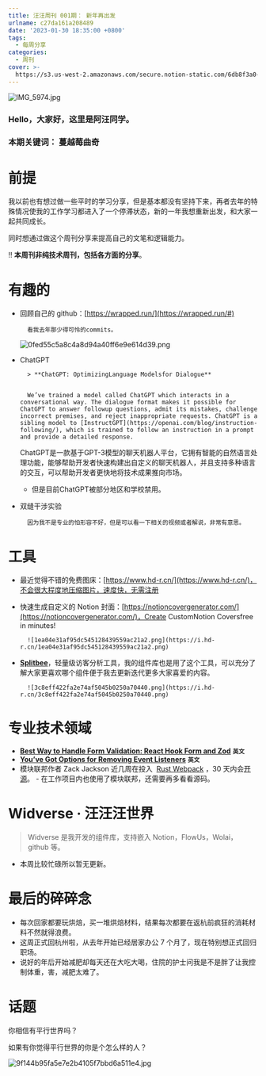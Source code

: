```yaml
---
title: 汪汪周刊 001期： 新年再出发
urlname: c27da161a208489
date: '2023-01-30 18:35:00 +0800'
tags:
  - 每周分享
categories:
  - 周刊
cover: >-
  https://s3.us-west-2.amazonaws.com/secure.notion-static.com/6db8f3a0-318c-4fe3-a023-b2ca401fcb80/%E8%93%9D%E7%B2%89%E8%89%B2%E8%B7%B3%E8%9A%A4%E5%B8%82%E5%9C%BA%E7%9F%A2%E9%87%8F%E6%B4%BB%E5%8A%A8%E5%AE%A3%E4%BC%A0%E4%B8%AD%E6%96%87%E5%BE%AE%E4%BF%A1%E5%85%AC%E4%BC%97%E5%8F%B7%E5%B0%81%E9%9D%A2.png?X-Amz-Algorithm=AWS4-HMAC-SHA256&X-Amz-Content-Sha256=UNSIGNED-PAYLOAD&X-Amz-Credential=AKIAT73L2G45EIPT3X45%2F20230806%2Fus-west-2%2Fs3%2Faws4_request&X-Amz-Date=20230806T075038Z&X-Amz-Expires=3600&X-Amz-Signature=16f0bdd3042bc2b424def25f022ec85761ffd48e4b3e7648e6c6324fb952f8f6&X-Amz-SignedHeaders=host&x-id=GetObject
---
```


![IMG_5974.jpg](https://s3.us-west-2.amazonaws.com/secure.notion-static.com/560bd117-80ad-4b0e-bac7-73a9319fe47e/IMG_5974.jpg?X-Amz-Algorithm=AWS4-HMAC-SHA256&X-Amz-Content-Sha256=UNSIGNED-PAYLOAD&X-Amz-Credential=AKIAT73L2G45EIPT3X45%2F20230806%2Fus-west-2%2Fs3%2Faws4_request&X-Amz-Date=20230806T075040Z&X-Amz-Expires=3600&X-Amz-Signature=6462c4af3c35bb9af279b5c77461b9131d8fbe475476c17393a86884c41f21df&X-Amz-SignedHeaders=host&x-id=GetObject)

### Hello，大家好，这里是阿汪同学。

### 本期关键词： 蔓越莓曲奇

# 前提

我以前也有想过做一些平时的学习分享，但是基本都没有坚持下来，再者去年的特殊情况使我的工作学习都进入了一个停滞状态，新的一年我想重新出发，和大家一起共同成长。

同时想通过做这个周刊分享来提高自己的文笔和逻辑能力。

‼️ **本周刊非纯技术周刊，包括各方面的分享**。

# 有趣的

- 回顾自己的 github：[https://wrapped.run/](https://wrapped.run/#)

      	看我去年那少得可怜的commits。


    ![0fed55c5a8c4a8d94a40ff6e9e614d39.png](https://i.hd-r.cn/0fed55c5a8c4a8d94a40ff6e9e614d39.png)

- ChatGPT

      	> **ChatGPT: OptimizingLanguage Modelsfor Dialogue**


    	We’ve trained a model called ChatGPT which interacts in a conversational way. The dialogue format makes it possible for ChatGPT to answer followup questions, admit its mistakes, challenge incorrect premises, and reject inappropriate requests. ChatGPT is a sibling model to [InstructGPT](https://openai.com/blog/instruction-following/), which is trained to follow an instruction in a prompt and provide a detailed response.


    ChatGPT是一款基于GPT-3模型的聊天机器人平台，它拥有智能的自然语言处理功能，能够帮助开发者快速构建出自定义的聊天机器人，并且支持多种语言的交互，可以帮助开发者更快地将技术成果推向市场。

    - 但是目前ChatGPT被部分地区和学校禁用。

- 双缝干涉实验

      	因为我不是专业的怕形容不好，但是可以看一下相关的视频或者解说，非常有意思。

# 工具

- 最近觉得不错的免费图床：[https://www.hd-r.cn/](https://www.hd-r.cn/)，不会很大程度地压缩图片，速度快，无需注册
- 快速生成自定义的 Notion 封面：[https://notioncovergenerator.com/](https://notioncovergenerator.com/)，Create CustomNotion Coversfree in minutes!

      	![1ea04e31af95dc545128439559ac21a2.png](https://i.hd-r.cn/1ea04e31af95dc545128439559ac21a2.png)

- [**Splitbee**](https://splitbee.io/)，轻量级访客分析工具，我的组件库也是用了这个工具，可以充分了解大家更喜欢哪个组件便于我去更新迭代更多大家喜爱的内容。

      	![3c8eff422fa2e74af5045b0250a70440.png](https://i.hd-r.cn/3c8eff422fa2e74af5045b0250a70440.png)

# 专业技术领域

- [**Best Way to Handle Form Validation: React Hook Form and Zod**](https://blog.bitsrc.io/react-form-validation-5aa06193bec4) **`英文`**
- [**You’ve Got Options for Removing Event Listeners**](https://www.macarthur.me/posts/options-for-removing-event-listeners) **`英文`**
- 模块联邦作者 Zack Jackson 近几周在投入  [Rust Webpack](https://twitter.com/ScriptedAlchemy/status/1619951813687660544) ，30 天内会[开源](https://twitter.com/ScriptedAlchemy/status/1621220073192189952)。 - 在工作项目内也使用了模块联邦，还需要再多看看源码。

# Widverse · 汪汪汪世界

> Widverse 是我开发的组件库，支持嵌入 Notion，FlowUs，Wolai，github 等。

- 本周比较忙碌所以暂无更新。

# 最后的碎碎念

- 每次回家都要玩烘焙，买一堆烘焙材料，结果每次都要在返杭前疯狂的消耗材料不然就得浪费。
- 这周正式回杭州啦，从去年开始已经居家办公 7 个月了，现在特别想正式回归职场。
- 说好的年后开始减肥却每天还在大吃大喝，住院的护士问我是不是胖了让我控制体重，害，减肥太难了。

# 话题

你相信有平行世界吗？

如果有你觉得平行世界的你是个怎么样的人？

![9f144b95fa5e7e2b4105f7bbd6a511e4.jpg](https://i.hd-r.cn/9f144b95fa5e7e2b4105f7bbd6a511e4.jpg)
